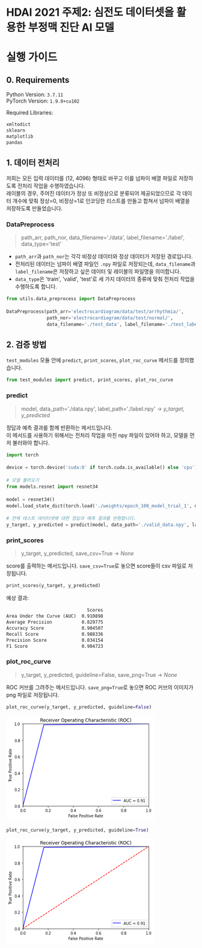 # HDAI 2021 주제2: 심전도 데이터셋을 활용한 부정맥 진단 AI 모델

# 실행 가이드

## 0. Requirements

Python Version: `3.7.11`<br>
PyTorch Version: `1.9.0+cu102`<br>

Required Libraries:

```
xmltodict
sklearn
matplotlib
pandas
```

## 1. 데이터 전처리

저희는 모든 입력 데이터를 (12, 4096) 형태로 바꾸고 이를 넘파이 배열 파일로 저장하도록 전처리 작업을 수행하였습니다.<br>
레이블의 경우, 주어진 데이터가 정상 또 비정상으로 분류되어 제공되었으므로 각 데이터 개수에 맞춰 정상=0, 비정상=1로 인코딩한 리스트를 만들고 합쳐서 넘파이 배열을 저장하도록 만들었습니다.

### DataPreprocess

> path_arr, path_nor, data_filename='./data', label_filename='./label', data_type='test'

- `path_arr`과 `path_nor`는 각각 비정상 데이터와 정상 데이터가 저장된 경로입니다.
- 전처리된 데이터는 넘파이 배열 파일인 `.npy` 파일로 저장되는데, `data_filename`과 `label_filename`은 저장하고 싶은 데이터 및 레이블의 파일명을 의미합니다.
- `data_type`은 'train', 'valid', 'test'로 세 가지 데이터의 종류에 맞춰 전처리 작업을 수행하도록 합니다.

```python
from utils.data_preprocess import DataPreprocess

DataPreprocess(path_arr='electrocardiogram/data/test/arrhythmia/',
               path_nor='electrocardiogram/data/test/normal/',
               data_filename='./test_data', label_filename='./test_label')
```

## 2. 검증 방법

`test_modules` 모듈 안에 `predict`, `print_scores`, `plot_roc_curve` 메서드를 정의했습니다.

```python
from test_modules import predict, print_scores, plot_roc_curve
```

### predict

> model, data_path='./data.npy', label_path='./label.npy' -> *y_target, y_predicted*

정답과 예측 결과를 함께 반환하는 메서드입니다.<br>
이 메서드를 사용하기 위해서는 전처리 작업을 마친 npy 파일이 있어야 하고, 모델을 먼저 불러와야 합니다.

```python
import torch

device = torch.device('cuda:0' if torch.cuda.is_available() else 'cpu')

# 모델 불러오기
from models.resnet import resnet34

model = resnet34()
model.load_state_dict(torch.load('./weights/epoch_100_model_trial_1', map_location=torch.device(device)))

# 전체 테스트 데이터셋에 대한 정답과 예측 결과를 반환합니다.
y_target, y_predicted = predict(model, data_path='./valid_data.npy', label_path='./valid_label.npy')
```

### print_scores

> y_target, y_predicted, save_csv=True -> *None*

score를 출력하는 메서드입니다. `save_csv=True`로 놓으면 score들이 csv 파일로 저장됩니다.

```python
print_scores(y_target, y_predicted)
```

예상 결과:

```
                              Scores
Area Under the Curve (AUC)  0.910898
Average Precision           0.829775
Accuracy Score              0.904507
Recall Score                0.988336
Precision Score             0.834154
F1 Score                    0.904723
```

### plot_roc_curve

> y_target, y_predicted, guideline=False, save_png=True -> *None*

ROC 커브를 그려주는 메서드입니다. `save_png=True`로 놓으면 ROC 커브의 이미지가 png 파일로 저장됩니다.

```python
plot_roc_curve(y_target, y_predicted, guideline=False)
```

![wo_guideline](ROC_Curves/roc_curve_test1.png)

```python
plot_roc_curve(y_target, y_predicted, guideline=True)
```

![w_guideline](ROC_Curves/roc_curve_test2.png)


